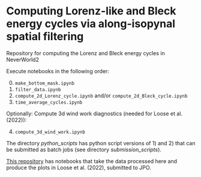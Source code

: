 # Computing Lorenz-like and Bleck energy cycles via along-isopynal spatial filtering

Repository for computing the Lorenz and Bleck energy cycles in NeverWorld2

Execute notebooks in the following order:

0) `make_bottom_mask.ipynb`
1) `filter_data.ipynb`
2) `compute_2d_Lorenz_cycle.ipynb` and/or `compute_2d_Bleck_cycle.ipynb`
3) `time_average_cycles.ipynb`

Optionally: Compute 3d wind work diagnostics (needed for Loose et al. (2022)):

4) `compute_3d_wind_work.ipynb`

The directory *python_scripts* has python script versions of 1) and 2) that can be submitted as batch jobs (see directory *submission_scripts*).

[This repository](https://github.com/NoraLoose/loose_bachman_grooms_jansen_2022_jpo) has notebooks that take the data processed here and produce the plots in Loose et al. (2022), submitted to JPO.
